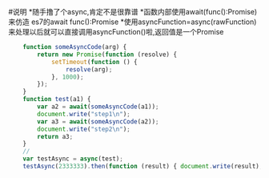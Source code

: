 #说明
*随手撸了个async,肯定不是很靠谱
*函数内部使用await(func():Promise) 来仿造 es7的await func():Promise
*使用asyncFunction=async(rawFunction) 来处理以后就可以直接调用asyncFunction()啦,返回值是一个Promise
```JavaScript
    function someAsyncCode(arg) {
        return new Promise(function (resolve) {
            setTimeout(function () {
                resolve(arg);
            }, 1000);
        });
    }
    function test(a1) {
        var a2 = await(someAsyncCode(a1));
        document.write("step1\n");
        var a3 = await(someAsyncCode(a2));
        document.write("step2\n");
        return a3;
    }
    //
    var testAsync = async(test);
    testAsync(2333333).then(function (result) { document.write(result); });
```